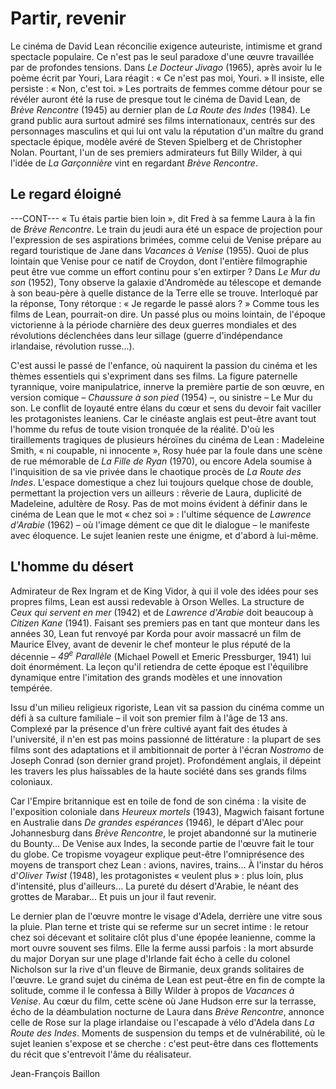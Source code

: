# Partir, revenir

Le cinéma de David Lean réconcilie exigence auteuriste, intimisme et grand spectacle populaire. Ce n'est pas le seul paradoxe d'une œuvre travaillée par de profondes tensions. Dans _Le Docteur Jivago_ (1965), après avoir lu le poème écrit par Youri, Lara réagit : « Ce n'est pas moi, Youri. » Il insiste, elle persiste : « Non, c'est toi. » Les portraits de femmes comme détour pour se révéler auront été la ruse de presque tout le cinéma de David Lean, de _Brève Rencontre_ (1945) au dernier plan de _La Route des Indes_ (1984). Le grand public aura surtout admiré ses films internationaux, centrés sur des personnages masculins et qui lui ont valu la réputation d'un maître du grand spectacle épique, modèle avéré de Steven Spielberg et de Christopher Nolan. Pourtant, l'un de ses premiers admirateurs fut Billy Wilder, à qui l'idée de _La Garçonnière_ vint en regardant _Brève Rencontre_.

## Le regard éloigné

---CONT---
« Tu étais partie bien loin », dit Fred à sa femme Laura à la fin de _Brève Rencontre_. Le train du jeudi aura été un espace de projection pour l'expression de ses aspirations brimées, comme celui de Venise prépare au regard touristique de Jane dans _Vacances à Venise_ (1955). Quoi de plus lointain que Venise pour ce natif de Croydon, dont l'entière filmographie peut être vue comme un effort continu pour s'en extirper ? Dans _Le Mur du son_ (1952), Tony observe la galaxie d'Andromède au télescope et demande à son beau-père à quelle distance de la Terre elle se trouve. Interloqué par la réponse, Tony rétorque : « Je regarde le passé alors ? » Comme tous les films de Lean, pourrait-on dire. Un passé plus ou moins lointain, de l'époque victorienne à la période charnière des deux guerres mondiales et des révolutions déclenchées dans leur sillage (guerre d'indépendance irlandaise, révolution russe...).

C'est aussi le passé de l'enfance, où naquirent la passion du cinéma et les thèmes essentiels qui s'expriment dans ses films. La figure paternelle tyrannique, voire manipulatrice, innerve la première partie de son œuvre, en version comique – _Chaussure à son pied_ (1954) –, ou sinistre – Le Mur du son. Le conflit de loyauté entre élans du cœur et sens du devoir fait vaciller les protagonistes leaniens. Car le cinéaste anglais est peut-être avant tout l'homme du refus de toute vision tronquée de la réalité. D'où les tiraillements tragiques de plusieurs héroïnes du cinéma de Lean : Madeleine Smith, « ni coupable, ni innocente », Rosy huée par la foule dans une scène de rue mémorable de _La Fille de Ryan_ (1970), ou encore Adela soumise à l'inquisition de sa vie privée dans le chaotique procès de _La Route des Indes_. L'espace domestique a chez lui toujours quelque chose de double, permettant la projection vers un ailleurs : rêverie de Laura, duplicité de Madeleine, adultère de Rosy. Pas de mot moins évident à définir dans le cinéma de Lean que le mot « chez soi » : l'ultime séquence de _Lawrence d'Arabie_ (1962) – où l'image dément ce que dit le dialogue – le manifeste avec éloquence. Le sujet leanien reste une énigme, et d'abord à lui-même.

## L'homme du désert

Admirateur de Rex Ingram et de King Vidor, à qui il vole des idées pour ses propres films, Lean est aussi redevable à Orson Welles. La structure de _Ceux qui servent en mer_ (1942) et de _Lawrence d'Arabie_ doit beaucoup à _Citizen Kane_ (1941). Faisant ses premiers pas en tant que monteur dans les années 30, Lean fut renvoyé par Korda pour avoir massacré un film de Maurice Elvey, avant de devenir le chef monteur le plus réputé de la décennie – _49<sup>e</sup> Parallèle_ (Michael Powell et Emeric Pressburger, 1941) lui doit énormément. La leçon qu'il retiendra de cette époque est l'équilibre dynamique entre l'imitation des grands modèles et une innovation tempérée.

Issu d'un milieu religieux rigoriste, Lean vit sa passion du cinéma comme un défi à sa culture familiale – il voit son premier film à l'âge de 13 ans. Complexé par la présence d'un frère cultivé ayant fait des études à l'université, il n'en est pas moins passionné de littérature : la plupart de ses films sont des adaptations et il ambitionnait de porter à l'écran _Nostromo_ de Joseph Conrad (son dernier grand projet). Profondément anglais, il dépeint les travers les plus haïssables de la haute société dans ses grands films coloniaux.

Car l'Empire britannique est en toile de fond de son cinéma : la visite de l'exposition coloniale dans _Heureux mortels_ (1943), Magwich faisant fortune en Australie dans _De grandes espérances_ (1946), le départ d'Alec pour Johannesburg dans _Brève Rencontre_, le projet abandonné sur la mutinerie du Bounty... De Venise aux Indes, la seconde partie de l'œuvre fait le tour du globe. Ce tropisme voyageur explique peut-être l'omniprésence des moyens de transport chez Lean : avions, navires, trains... À l'instar du héros d'_Oliver Twist_ (1948), les protagonistes « veulent plus » : plus loin, plus d'intensité, plus d'ailleurs... La pureté du désert d'Arabie, le néant des grottes de Marabar... Et puis un jour il faut revenir.

Le dernier plan de l'œuvre montre le visage d'Adela, derrière une vitre sous la pluie. Plan terne et triste qui se referme sur un secret intime : le retour chez soi décevant et solitaire clôt plus d'une épopée leanienne, comme la mort ouvre souvent ses films. Elle la ferme aussi parfois : la mort absurde du major Doryan sur une plage d'Irlande fait écho à celle du colonel Nicholson sur la rive d'un fleuve de Birmanie, deux grands solitaires de l'œuvre. Le grand sujet du cinéma de Lean est peut-être en fin de compte la solitude, comme il le confessa à Billy Wilder à propos de _Vacances à Venise_. Au cœur du film, cette scène où Jane Hudson erre sur la terrasse, écho de la déambulation nocturne de Laura dans _Brève Rencontre_, annonce celle de Rose sur la plage irlandaise ou l'escapade à vélo d'Adela dans _La Route des Indes_. Moments de suspension du temps et de vulnérabilité, où le sujet leanien s'expose et se cherche : c'est peut-être dans ces flottements du récit que s'entrevoit l'âme du réalisateur.

Jean-François Baillon
